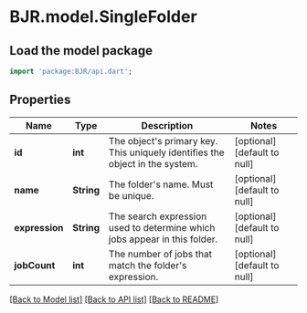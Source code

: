 # BJR.model.SingleFolder

## Load the model package
```dart
import 'package:BJR/api.dart';
```

## Properties
Name | Type | Description | Notes
------------ | ------------- | ------------- | -------------
**id** | **int** | The object&#39;s primary key. This uniquely identifies the object in the system. | [optional] [default to null]
**name** | **String** | The folder&#39;s name. Must be unique. | [optional] [default to null]
**expression** | **String** | The search expression used to determine which jobs appear in this folder. | [optional] [default to null]
**jobCount** | **int** | The number of jobs that match the folder&#39;s expression. | [optional] [default to null]

[[Back to Model list]](../README.md#documentation-for-models) [[Back to API list]](../README.md#documentation-for-api-endpoints) [[Back to README]](../README.md)


